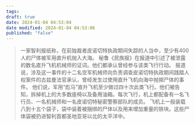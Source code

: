 ```yaml
---
tags: 
draft: true
date: 2024-01-04 04:53:04
date modified: 2024-01-04 04:53:06
published: "false"
---
```

> 一家智利报纸称，在前独裁者皮诺切特执政期间失踪的人当中，至少有400人的尸体被军用直升机抛入大海。
>秘鲁《民族报》在报道中引述了被泄露的数名直升飞机机械师的证词。他们都承认曾经参与该类飞行行动。
报道说，涉及这一事件的十二名空军机械师向负责调查皮诺切特执政期间践踏人权案件的古兹曼法官承认，曾经发生过使用直升飞机向海中抛掷尸体的事件。
他们说，军用“彪马”直升飞机至少做过四十次此类飞行。他们被告知，拆掉机上的大多数座椅以及备用油箱。每次飞行，机上都配备有一名飞行员、一名机械师和一名皮诺切特秘密警察部队的成员。
飞机上一般装载八到十五个袋子，袋中装着被捆绑的尸体以及用来增加重量的铁块。这些尸体袋被扔进智利首都圣地亚哥以北的太平洋中。